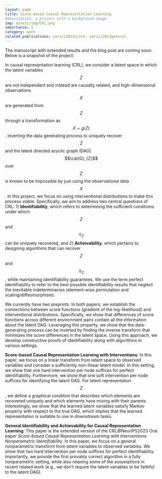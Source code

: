 ```yaml
---
layout: page
title: Score-based Causal Representation Learning
#description: a project with a background image
img: assets/img/CRL.png
importance: 1
category: work
related_publications: varici2023score, varici2023general
---
```


The manuscript with extended results and the blog post are coming soon. Below is a snapshot of the project:

In causal representation learning (CRL), we consider a latent space in which the latent variables $$Z$$ are not independent and instead are causally related, and high-dimensional observations $$X$$ are generated from $$Z$$ through a transformation as $$X=g(Z)$$. Inverting the data generating process to uniquely recover $$Z$$ and the latent directed acyclic graph (DAG) $$\cal{G}_{Z}$$ over $$Z$$ is known to be impossible by just using the observational data $$X$$. In this project, we focus on using interventional distributions to make this process viable. Specifically, we aim to address two central questions of CRL: 1) **Identifiability**, which refers to determining the sufficient conditions under which $$Z$$ and $$\mathcal{G}_{Z}$$ can be uniquely recovered, and 2) **Achievability**, which pertains to designing algorithms that can recover $$Z$$ and $$\mathcal{G}_{Z}$$, while maintaining identifiability guarantees. We use the term perfect identifiability to refer to the best possible identifiability results that neglect the inevitable indeterminacies (element-wise permutation and scaling/diffeomorphism). 

We currently have two preprints. In both papers, we establish the connections between score functions (gradient of the log-likelihood) and interventional distributions. Specifically, we show that differences of score functions across different environment pairs contain all the information about the latent DAG. Leveraging this property, we show that the data-generating process can be inverted by finding the inverse transform that minimizes the score differences in the latent space. Using this approach, we develop constructive proofs of identifiability along with algorithms in various settings.

**Score-based Causal Representation Learning with Interventions**: In this paper, we focus on a linear transform from latent space to observed variables and consider a sufficiently non-linear latent model. In this setting, we show that one hard intervention per node suffices for perfect identifiability. Furthermore, we show that one soft intervention per node suffices for identifying the latent DAG. For latent representation $$Z$$, we define a graphical condition that describes which elements are recovered uniquely and which elements have mixing with their parents. Interestingly, we show that the learned latent variables satisfy Markov property with respect to the true DAG, which implies that the learned representation is suitable to use in downstream tasks.

**General Identifiability and Achievability for Causal Representation Learning**: This paper is the extended version of the CRL@NeurIPS2023 Oral paper *Score-based Causal Representation Learning with Interventions: Nonparametric Identifiability*. In this paper, we focus on a general nonparametric transform from latent variables to observed variables.  We show that two hard intervention per node suffices for perfect identifiability. Importantly, we provide the first provably correct algorithm in a fully nonparametric setting, while also relaxing some of the assumptions in recent related work (e.g., we don’t require the latent variables to be faithful to the latent DAG).



